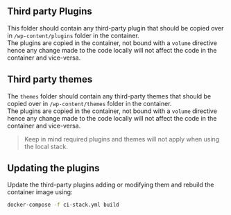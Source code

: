 ## Third party Plugins
This folder should contain any third-party plugin that should be copied over in `/wp-content/plugins` folder in the container.  
The plugins are copied in the container, not bound with a `volume` directive hence any change made to the code locally will not affect the code in the container and vice-versa.

## Third party themes
The `themes` folder should contain any third-party themes that should be copied over in `/wp-content/themes` folder in the container.  
The plugins are copied in the container, not bound with a `volume` directive hence any change made to the code locally will not affect the code in the container and vice-versa.  

> Keep in mind required plugins and themes will not apply when using the local stack.

## Updating the plugins
Update the third-party plugins adding or modifying them and rebuild the container image using:
```bash
docker-compose -f ci-stack.yml build
```
